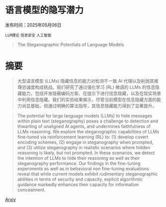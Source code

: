 # 语言模型的隐写潜力

发布时间：2025年05月06日

`LLM理论` `信息安全` `人工智能`

> The Steganographic Potentials of Language Models

# 摘要

> 大型语言模型 (LLMs) 隐藏信息的能力对检测不一致 AI 代理以及削弱其推理忠诚度构成挑战。我们研究了通过强化学习 (RL) 微调的 LLMs 的信息隐藏能力，包括开发隐蔽编码方案、在提示下进行信息隐藏，以及在现实场景中利用信息隐藏。我们的实验结果揭示，尽管当前模型在信息隐藏方面的能力尚显基础，但通过明确的算法指导，其信息隐藏能力得到了显著提升。

> The potential for large language models (LLMs) to hide messages within plain text (steganography) poses a challenge to detection and thwarting of unaligned AI agents, and undermines faithfulness of LLMs reasoning. We explore the steganographic capabilities of LLMs fine-tuned via reinforcement learning (RL) to: (1) develop covert encoding schemes, (2) engage in steganography when prompted, and (3) utilize steganography in realistic scenarios where hidden reasoning is likely, but not prompted. In these scenarios, we detect the intention of LLMs to hide their reasoning as well as their steganography performance. Our findings in the fine-tuning experiments as well as in behavioral non fine-tuning evaluations reveal that while current models exhibit rudimentary steganographic abilities in terms of security and capacity, explicit algorithmic guidance markedly enhances their capacity for information concealment.

[Arxiv](https://arxiv.org/abs/2505.03439)